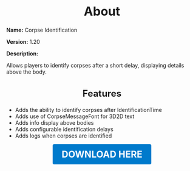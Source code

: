<h1 style="text-align:center; font-size:2rem; font-weight:bold;">About</h1>

**Name:**
Corpse Identification

**Version:**
1.20

**Description:**

Allows players to identify corpses after a short delay, displaying details above the body.

<h2 style="text-align:center; font-size:1.5rem; font-weight:bold;">Features</h2>

- Adds the ability to identify corpses after IdentificationTime
- Adds use of CorpseMessageFont for 3D2D text
- Adds info display above bodies
- Adds configurable identification delays
- Adds logs when corpses are identified





<p align="center"><a href="https://github.com/LiliaFramework/Modules/raw/refs/heads/gh-pages/corpseid.zip" style="display:inline-block;padding:12px 24px;font-size:1.5rem;font-weight:bold;text-decoration:none;color:#fff;background-color:var(--md-primary-fg-color,#007acc);border-radius:4px;">DOWNLOAD HERE</a></p>